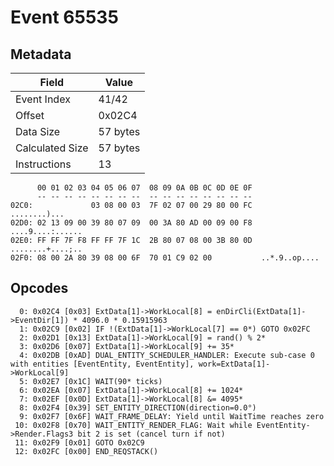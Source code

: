 # Event 65535

## Metadata

| Field           | Value    |
|-----------------|----------|
| Event Index     | 41/42    |
| Offset          | 0x02C4   |
| Data Size       | 57 bytes |
| Calculated Size | 57 bytes |
| Instructions    | 13       |

```
      00 01 02 03 04 05 06 07  08 09 0A 0B 0C 0D 0E 0F
      -- -- -- -- -- -- -- --  -- -- -- -- -- -- -- --
02C0:             03 08 00 03  7F 02 07 00 29 80 00 FC      ........)...
02D0: 02 13 09 00 39 80 07 09  00 3A 80 AD 00 09 00 F8  ....9....:......
02E0: FF FF 7F F8 FF FF 7F 1C  2B 80 07 08 00 3B 80 0D  ........+....;..
02F0: 08 00 2A 80 39 08 00 6F  70 01 C9 02 00           ..*.9..op....   
```

## Opcodes

```
  0: 0x02C4 [0x03] ExtData[1]->WorkLocal[8] = enDirCli(ExtData[1]->EventDir[1]) * 4096.0 * 0.15915963
  1: 0x02C9 [0x02] IF !(ExtData[1]->WorkLocal[7] == 0*) GOTO 0x02FC
  2: 0x02D1 [0x13] ExtData[1]->WorkLocal[9] = rand() % 2*
  3: 0x02D6 [0x07] ExtData[1]->WorkLocal[9] += 35*
  4: 0x02DB [0xAD] DUAL_ENTITY_SCHEDULER_HANDLER: Execute sub-case 0 with entities [EventEntity, EventEntity], work=ExtData[1]->WorkLocal[9]
  5: 0x02E7 [0x1C] WAIT(90* ticks)
  6: 0x02EA [0x07] ExtData[1]->WorkLocal[8] += 1024*
  7: 0x02EF [0x0D] ExtData[1]->WorkLocal[8] &= 4095*
  8: 0x02F4 [0x39] SET_ENTITY_DIRECTION(direction=0.0°)
  9: 0x02F7 [0x6F] WAIT_FRAME_DELAY: Yield until WaitTime reaches zero
 10: 0x02F8 [0x70] WAIT_ENTITY_RENDER_FLAG: Wait while EventEntity->Render.Flags3 bit 2 is set (cancel turn if not)
 11: 0x02F9 [0x01] GOTO 0x02C9
 12: 0x02FC [0x00] END_REQSTACK()
```
